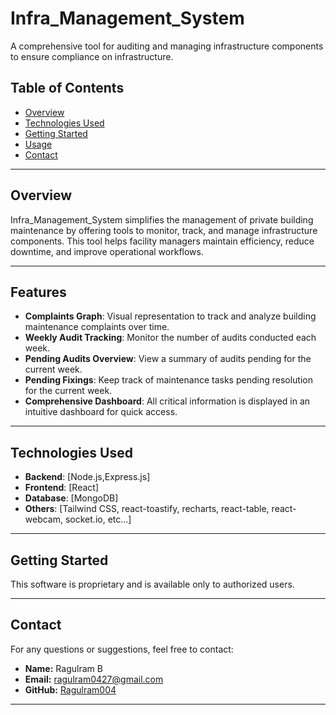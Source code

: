 # Infra_Management_System

A comprehensive tool for auditing and managing infrastructure components to ensure compliance on infrastructure.

## Table of Contents

- [Overview](#overview)
- [Technologies Used](#technologies-used)
- [Getting Started](#getting-started)
- [Usage](#usage)
- [Contact](#contact)

---

## Overview

Infra_Management_System simplifies the management of private building maintenance by offering tools to monitor, track, and manage infrastructure components. This tool helps facility managers maintain efficiency, reduce downtime, and improve operational workflows.

---

## Features

- **Complaints Graph**: Visual representation to track and analyze building maintenance complaints over time.
- **Weekly Audit Tracking**: Monitor the number of audits conducted each week.
- **Pending Audits Overview**: View a summary of audits pending for the current week.
- **Pending Fixings**: Keep track of maintenance tasks pending resolution for the current week.
- **Comprehensive Dashboard**: All critical information is displayed in an intuitive dashboard for quick access.
---

## Technologies Used

- **Backend**: [Node.js,Express.js]
- **Frontend**: [React]
- **Database**: [MongoDB]
- **Others**: [Tailwind CSS, react-toastify, recharts, react-table, react-webcam, socket.io, etc...]

---

## Getting Started

This software is proprietary and is available only to authorized users.

---

## Contact
For any questions or suggestions, feel free to contact:

- **Name:** Ragulram B
- **Email:** ragulram0427@gmail.com
- **GitHub:** [Ragulram004](https://github.com/Ragulram004)

---
